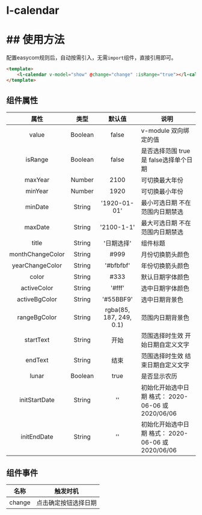 # l-calendar

# ## 使用方法
配置easycom规则后，自动按需引入，无需`import`组件，直接引用即可。

```html
<template>
	<l-calendar v-model="show" @change="change" :isRange="true"></l-calendar>
</template>
```
## 组件属性

| 属性 | 类型 | 默认值 | 说明 |
|:---:|:---:|:---:|---|
| value | Boolean | false | v-module 双向绑定的值 |
| isRange | Boolean | false | 是否选择范围 true是  false选择单个日期 |
| maxYear | Number | 2100 | 可切换最大年份 |
| minYear | Number | 1920 | 可切换最小年份 |
| minDate | String | '1920-01-01' | 最小可选日期 不在范围内日期禁选 |
| maxDate | String | '2100-1-1' | 最大可选日期 不在范围内日期禁选 |
| title | String | '日期选择' | 组件标题 |
| monthChangeColor | String | #999 | 月份切换箭头颜色 |
| yearChangeColor | String | '#bfbfbf' | 年份切换箭头颜色 |
| color | String | #333 | 默认日期字体颜色 |
| activeColor | String | '#fff' | 选中日期字体颜色 |
| activeBgColor | String | '#55BBF9' | 选中日期背景色 |
| rangeBgColor | String | rgba(85, 187, 249, 0.1) | 范围内日期背景色 |
| startText | String | 开始 | 范围选择时生效 开始日期自定义文字 |
| endText | String | 结束 | 范围选择时生效 结束日期自定义文字 |
| lunar | Boolean | true | 是否显示农历 |
| initStartDate | String | '' | 初始化开始选中日期 格式： 2020-06-06 或 2020/06/06 |
| initEndDate | String | '' | 初始化开始选中日期 格式： 2020-06-06 或 2020/06/06 |


## 组件事件

| 名称 | 触发时机 |
|:---:|---|
| change | 点击确定按钮选择日期 |

